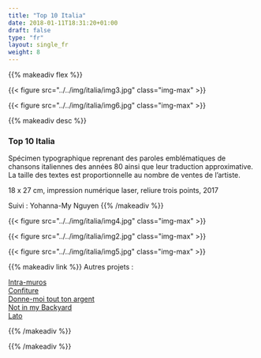 ```yaml
---
title: "Top 10 Italia"
date: 2018-01-11T18:31:20+01:00
draft: false
type: "fr"
layout: single_fr
weight: 8
---
```


{{% makeadiv flex %}}

{{< figure src="../../img/italia/img3.jpg" class="img-max" >}}

{{< figure src="../../img/italia/img6.jpg" class="img-max" >}}

{{% makeadiv desc %}}
### Top 10 Italia

Spécimen typographique reprenant des paroles emblématiques de chansons italiennes des années 80 ainsi que leur traduction approximative. La taille des textes est proportionnelle au nombre de ventes de l’artiste. 

18 x 27 cm, impression numérique laser, reliure trois points, 2017

Suivi : Yohanna-My Nguyen
{{% /makeadiv %}}

{{< figure src="../../img/italia/img4.jpg" class="img-max" >}}

{{< figure src="../../img/italia/img2.jpg" class="img-max" >}}

{{< figure src="../../img/italia/img5.jpg" class="img-max" >}}

{{% makeadiv link %}}
Autres projets :

[Intra-muros](https://carolinesorin.com/fr/intramuros)  
[Confiture](https://carolinesorin.com/fr/confiture)  
[Donne-moi tout ton argent](https://carolinesorin.com/fr/argent)  
[Not in my Backyard](https://carolinesorin.com/fr/backyard)  
[Lato](https://carolinesorin.com/fr/lato)

{{% /makeadiv %}}

{{% /makeadiv %}}